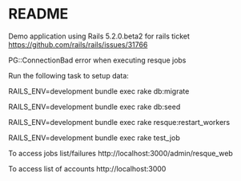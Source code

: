 # README

Demo application using Rails 5.2.0.beta2 for rails ticket https://github.com/rails/rails/issues/31766  

PG::ConnectionBad error when executing resque jobs
  
Run the following  task to setup data:

RAILS_ENV=development bundle exec rake  db:migrate

RAILS_ENV=development bundle exec rake  db:seed

RAILS_ENV=development bundle exec rake resque:restart_workers

RAILS_ENV=development bundle exec rake test_job


To access jobs list/failures
http://localhost:3000/admin/resque_web

To access list of accounts
http://localhost:3000

